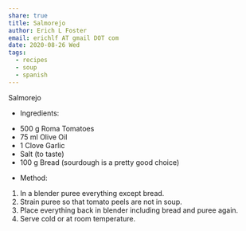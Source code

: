 ```yaml
---
share: true
title: Salmorejo
author: Erich L Foster
email: erichlf AT gmail DOT com
date: 2020-08-26 Wed
tags:
  - recipes
  - soup
  - spanish
---
```


Salmorejo
* Ingredients:
- 500 g Roma Tomatoes
- 75 ml Olive Oil
- 1 Clove Garlic
- Salt (to taste)
- 100 g Bread (sourdough is a pretty good choice)

* Method:
1. In a blender puree everything except bread.
2. Strain puree so that tomato peels are not in soup.
3. Place everything back in blender including bread and puree again.
4. Serve cold or at room temperature.
